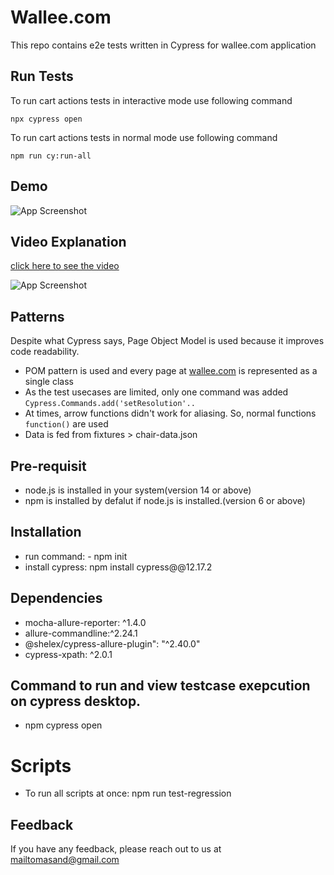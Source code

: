 # Wallee.com
This repo contains e2e tests written in Cypress for wallee.com application


## Run Tests
To run cart actions tests in interactive mode use following command

`npx cypress open`

To run cart actions tests in normal mode use following command

`npm run cy:run-all`


## Demo
![App Screenshot]()


## Video Explanation

[click here to see the video]()

![App Screenshot]()



## Patterns
Despite what Cypress says, Page Object Model is used because it improves code readability.
- POM pattern is used and every page at [wallee.com](https://woocommerce.showcase-wallee.com/) is represented as a single class
- As the test usecases are limited, only one command was added `Cypress.Commands.add('setResolution'..`
- At times, arrow functions didn't work for aliasing. So, normal functions `function()` are used
- Data is fed from fixtures > chair-data.json 

## Pre-requisit
- node.js is installed in your system(version 14 or above)
- npm is installed by defalut if node.js is installed.(version 6 or above)

## Installation
- run command: - npm init
- install cypress: npm install cypress@@12.17.2

## Dependencies

- mocha-allure-reporter: ^1.4.0
- allure-commandline:^2.24.1
- @shelex/cypress-allure-plugin": "^2.40.0"
- cypress-xpath: ^2.0.1

## Command to run and view testcase exepcution on cypress desktop.
- npm cypress open

# Scripts
- To run all scripts at once: npm run test-regression





## Feedback

If you have any feedback, please reach out to us at mailtomasand@gmail.com